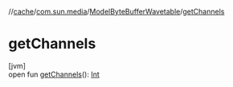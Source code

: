 //[cache](../../../index.md)/[com.sun.media](../index.md)/[ModelByteBufferWavetable](index.md)/[getChannels](get-channels.md)

# getChannels

[jvm]\
open fun [getChannels](get-channels.md)(): [Int](https://kotlinlang.org/api/latest/jvm/stdlib/kotlin/-int/index.html)
